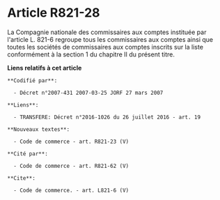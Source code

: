 # Article R821-28

La Compagnie nationale des commissaires aux comptes instituée par l'article L. 821-6 regroupe tous les commissaires aux
comptes ainsi que toutes les sociétés de commissaires aux comptes inscrits sur la liste conformément à la section 1 du
chapitre II du présent titre.

**Liens relatifs à cet article**

	**Codifié par**:

	  - Décret n°2007-431 2007-03-25 JORF 27 mars 2007

	**Liens**:

	  - TRANSFERE: Décret n°2016-1026 du 26 juillet 2016 - art. 19

	**Nouveaux textes**:

	  - Code de commerce - art. R821-23 (V)

	**Cité par**:

	  - Code de commerce - art. R821-62 (V)

	**Cite**:

	  - Code de commerce. - art. L821-6 (V)
